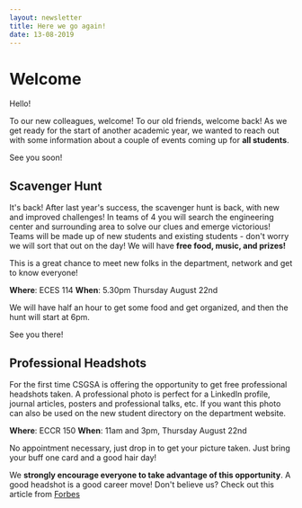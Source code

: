 ```yaml
---
layout: newsletter
title: Here we go again!
date: 13-08-2019
---
```

# Welcome

Hello!

To our new colleagues, welcome! To our old friends, welcome back! As we get ready for the start of another academic year, we wanted to reach out with some information about a couple of events coming up for **all students**.

See you soon!

## Scavenger Hunt
It's back! After last year's success, the scavenger hunt is back, with new and improved challenges! In teams of 4 you will search the engineering center and surrounding area to solve our clues and emerge victorious! Teams will be made up of new students and existing students - don't worry we will sort that out on the day! We will have **free food, music, and prizes!**

This is a great chance to meet new folks in the department, network and get to know everyone!

**Where**: ECES 114
**When**: 5.30pm Thursday August 22nd

We will have half an hour to get some food and get organized, and then the hunt will start at 6pm.

See you there!

## Professional Headshots
For the first time CSGSA is offering the opportunity to get free professional headshots taken. A professional photo is perfect for a LinkedIn profile, journal articles, posters and professional talks, etc. If you want this photo can also be used on the new student directory on the department website.

**Where**: ECCR 150
**When**: 11am and 3pm, Thursday August 22nd

No appointment necessary, just drop in to get your picture taken. Just bring your buff one card and a good hair day!

We **strongly encourage everyone to take advantage of this opportunity**. A good headshot is a good career move! Don't believe us? Check out this article from [Forbes](https://www.forbes.com/sites/williamarruda/2018/09/05/the-best-linkedin-headshots-and-how-to-create-yours/#690dde06d2fa)
